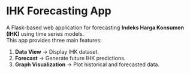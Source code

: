 # IHK Forecasting App

A Flask-based web application for forecasting **Indeks Harga Konsumen (IHK)** using time series models.  
This app provides three main features:
1. **Data View** → Display IHK dataset.
2. **Forecast** → Generate future IHK predictions.
3. **Graph Visualization** → Plot historical and forecasted data.
